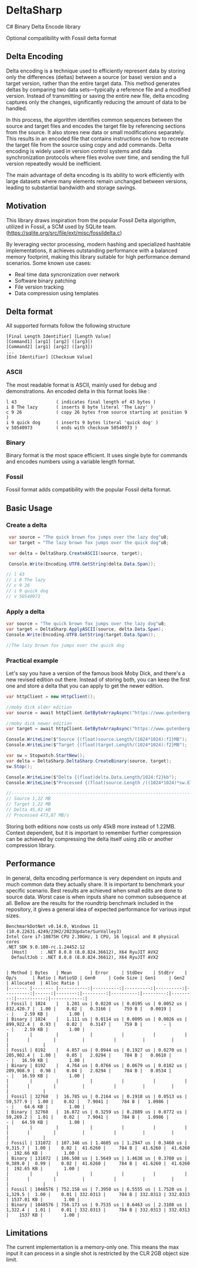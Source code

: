 # DeltaSharp
C# Binary Delta Encode library

Optional compatibility with Fossil delta format

## Delta Encoding

Delta encoding is a technique used to efficiently represent data by storing only the differences (deltas) between a source (or base) version and a target version, rather than the entire target data. This method generates deltas by comparing two data sets—typically a reference file and a modified version. Instead of transmitting or saving the entire new file, delta encoding captures only the changes, significantly reducing the amount of data to be handled.

In this process, the algorithm identifies common sequences between the source and target files and encodes the target file by referencing sections from the source. It also stores new data or small modifications separately. This results in an encoded file that contains instructions on how to recreate the target file from the source using copy and add commands. Delta encoding is widely used in version control systems and data synchronization protocols where files evolve over time, and sending the full version repeatedly would be inefficient.

The main advantage of delta encoding is its ability to work efficiently with large datasets where many elements remain unchanged between versions, leading to substantial bandwidth and storage savings.

## Motivation

This library draws inspiration from the popular Fossil Delta algorigthm, utilized in Fossil, a SCM used by SQLite team.
(https://sqlite.org/src/file/ext/misc/fossildelta.c)

By leveraging vector processing, modern hashing and specialized hashtable implementations, it achieves outstanding performance with a balanced memory footprint, making this library suitable for high performance demand scenarios. Some known use cases: 

- Real time data syncronization over network
- Software binary patching
- File version tracking
- Data compression using templates

## Delta format

All supported formats follow the following structure 

```
[Final Length Identifier] [Length Value]
[Command1] [arg1] [arg2] ([arg3])
[Command2] [arg1] [arg2] ([arg3])
...
[End Identifier] [Checksum Value]
```

### ASCII

The most readable format is ASCII, mainly used for debug and demonstrations.
An encoded delta in this format looks like : 

```
l 43               ( indicates final length of 43 bytes )
i 8 The lazy       ( inserts 8 byte literal 'The Lazy' )
c 9 26             ( copy 26 bytes from source starting at position 9 )
i 9 quick dog      ( inserts 9 bytes literal 'quick dog' )
v 50540973         ( ends with checksum 50540973 )
```

### Binary

Binary format is the most space efficient. It uses single byte for commands and encodes numbers using a variable length format.

### Fossil

Fossil format adds compatibility with the popular Fossil delta format.

## Basic Usage

### Create a delta
```csharp
 var source = "The quick brown fox jumps over the lazy dog"u8;
 var target = "The lazy brown fox jumps over the quick dog"u8;

 var delta = DeltaSharp.CreateASCII(source, target);

 Console.Write(Encoding.UTF8.GetString(delta.Data.Span));

// l 43
// i 8 The lazy
// c 9 26
// i 9 quick dog
// v 50540973

```

### Apply a delta
```csharp
var source = "The quick brown fox jumps over the lazy dog"u8;
var target = DeltaSharp.ApplyASCII(source, delta.Data.Span);
Console.Write(Encoding.UTF8.GetString(target.Data.Span));

//The lazy brown fox jumps over the quick dog
```
### Practical example

Let's say you have a version of the famous book Moby Dick, and there's a new revised edition out there.
Instead of storing both, you can keep the first one and store a delta that you can apply to get the newer edition.

```csharp
var httpClient = new HttpClient();

//moby dick older edition
var source = await httpClient.GetByteArrayAsync("https://www.gutenberg.org/cache/epub/15/pg15.txt");

//moby dick newer edition
var target = await httpClient.GetByteArrayAsync("https://www.gutenberg.org/cache/epub/2701/pg2701.txt");

Console.WriteLine($"Source {(float)source.Length/(1024*1024):f2}MB");
Console.WriteLine($"Target {(float)target.Length/(1024*1024):f2}MB");

var sw = Stopwatch.StartNew();
var delta = DeltaSharp.DeltaSharp.CreateBinary(source, target);
sw.Stop();

Console.WriteLine($"Delta {(float)delta.Data.Length/1024:f2}kb");
Console.WriteLine($"Processed {(float)source.Length /((1024*1024)*sw.Elapsed.TotalSeconds):f2}MB/s");

//------------------------------------------------------------------------------
// Source 1,22 MB
// Target 1,22 MB
// Delta 45,82 kB
// Processed 473,87 MB/s

```

Storing both editions now costs us only 45kB more instead of 1.22MB. 
Context dependent, but it is important to remember further compression can be achieved by compressing the delta itself using zlib or another compression library. 

## Performance

In general, delta encoding performance is very dependent on inputs and much common data they actually share. It is important to benchmark your specific scenario.
Best results are achieved when small edits are done to source data. Worst case is when inputs share no common subsequence at all. 
Bellow are the results for the roundtrip benchmark included in the repository, it gives a general idea of expected performance for various input sizes.

```
BenchmarkDotNet v0.14.0, Windows 11 (10.0.22631.4249/23H2/2023Update/SunValley3)
Intel Core i7-10875H CPU 2.30GHz, 1 CPU, 16 logical and 8 physical cores
.NET SDK 9.0.100-rc.1.24452.12
  [Host]     : .NET 8.0.8 (8.0.824.36612), X64 RyuJIT AVX2
  DefaultJob : .NET 8.0.8 (8.0.824.36612), X64 RyuJIT AVX2


| Method | Bytes   | Mean       | Error     | StdDev    | StdErr    | Op/s      | Ratio | RatioSD | Gen0     | Code Size | Gen1     | Gen2     | Allocated  | Alloc Ratio |
|------- |-------- |-----------:|----------:|----------:|----------:|----------:|------:|--------:|---------:|----------:|---------:|---------:|-----------:|------------:|
| Fossil | 1024    |   1.201 us | 0.0220 us | 0.0195 us | 0.0052 us | 832,420.7 |  1.00 |    0.02 |   0.3166 |     759 B |   0.0019 |        - |    2.59 KB |        1.00 |
| Binary | 1024    |   1.111 us | 0.0114 us | 0.0095 us | 0.0026 us | 899,922.4 |  0.93 |    0.02 |   0.3147 |     759 B |        - |        - |    2.59 KB |        1.00 |
|        |         |            |           |           |           |           |       |         |          |           |          |          |            |             |
| Fossil | 8192    |   4.857 us | 0.0944 us | 0.1927 us | 0.0270 us | 205,902.4 |  1.00 |    0.05 |   2.0294 |     784 B |   0.0610 |        - |   16.59 KB |        1.00 |
| Binary | 8192    |   4.764 us | 0.0766 us | 0.0679 us | 0.0182 us | 209,908.9 |  0.98 |    0.04 |   2.0294 |     784 B |   0.0534 |        - |   16.59 KB |        1.00 |
|        |         |            |           |           |           |           |       |         |          |           |          |          |            |             |
| Fossil | 32768   |  16.785 us | 0.2164 us | 0.1918 us | 0.0513 us |  59,577.9 |  1.00 |    0.02 |   7.9041 |     784 B |   1.0986 |        - |    64.6 KB |        1.00 |
| Binary | 32768   |  16.872 us | 0.3259 us | 0.2889 us | 0.0772 us |  59,269.2 |  1.01 |    0.02 |   7.9041 |     784 B |   1.0986 |        - |   64.59 KB |        1.00 |
|        |         |            |           |           |           |           |       |         |          |           |          |          |            |             |
| Fossil | 131072  | 107.346 us | 1.4605 us | 1.2947 us | 0.3460 us |   9,315.7 |  1.00 |    0.02 |  41.6260 |     784 B |  41.6260 |  41.6260 |  192.66 KB |        1.00 |
| Binary | 131072  | 106.508 us | 1.5649 us | 1.4638 us | 0.3780 us |   9,389.0 |  0.99 |    0.02 |  41.6260 |     784 B |  41.6260 |  41.6260 |  192.65 KB |        1.00 |
|        |         |            |           |           |           |           |       |         |          |           |          |          |            |             |
| Fossil | 1048576 | 752.158 us | 7.3950 us | 6.5555 us | 1.7520 us |   1,329.5 |  1.00 |    0.01 | 332.0313 |     784 B | 332.0313 | 332.0313 | 1537.01 KB |        1.00 |
| Binary | 1048576 | 756.173 us | 9.7535 us | 8.6463 us | 2.3108 us |   1,322.4 |  1.01 |    0.01 | 332.0313 |     784 B | 332.0313 | 332.0313 |    1537 KB |        1.00 |
```

## Limitations

The current implementation is a memory-only one. This means the max input it can process in a single shot is restricted by the CLR 2GB object size limit.
